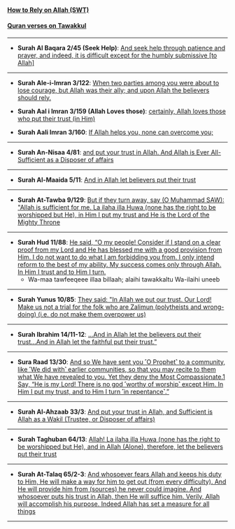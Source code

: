 #### [How to Rely on Allah (SWT)](https://www.youtube.com/shorts/RoGI9xMJJaI)

#### [Quran verses on Tawakkul](https://myislam.org/quran-verses/tawakkul/)

***

* __Surah Al Baqara 2/45 (Seek Help)__: [And seek help through patience and prayer, and indeed, it is difficult except for the humbly submissive [to Allah]](https://quranwbw.com/2#45)

***

* __Surah Ale-i-Imran 3/122__: [When two parties among you were about to lose courage, but Allah was their ally; and upon Allah the believers should rely.](https://quranwbw.com/3#122)

* __Surah Aal i Imran 3/159 (Allah Loves those)__: [certainly, Allah loves those who put their trust (in Him)](https://quranwbw.com/3#159)

* __Surah Aali Imran 3/160__: [If Allah helps you, none can overcome you; ](https://quranwbw.com/3#160)

***

* __Surah An-Nisaa 4/81__: [and put your trust in Allah. And Allah is Ever All-Sufficient as a Disposer of affairs](https://quranwbw.com/4#81)

***

* __Surah Al-Maaida 5/11__: [And in Allah let believers put their trust](https://quranwbw.com/5#11)

***

* __Surah At-Tawba 9/129__: [But if they turn away, say (O Muhammad SAW): "Allah is sufficient for me. La ilaha illa Huwa (none has the right to be worshipped but He), in Him I put my trust and He is the Lord of the Mighty Throne](https://quranwbw.com/9#129)

***

* __Surah Hud 11/88__: [He said, “O my people! Consider if I stand on a clear proof from my Lord and He has blessed me with a good provision from Him. I do not want to do what I am forbidding you from. I only intend reform to the best of my ability. My success comes only through Allah. In Him I trust and to Him I turn.
](https://quran.com/11/88)
  * Wa-maa tawfeeqeee illaa billaah; alaihi tawakkaltu Wa-ilaihi uneeb
  
***

* __Surah Yunus 10/85__: [They said: "In Allah we put our trust. Our Lord! Make us not a trial for the folk who are Zalimun (polytheists and wrong-doing) (i.e. do not make them overpower us)](https://quranwbw.com/10#85)

***

* __Surah Ibrahim 14/11-12__: [...And in Allah let the believers put their trust...And in Allah let the faithful put their trust.”](https://quranwbw.com/14#11-12)

***

* __Sura Raad 13/30__: [And so We have sent you ˹O Prophet˺ to a community, like ˹We did with˺ earlier communities, so that you may recite to them what We have revealed to you. Yet they deny the Most Compassionate.1 Say, “He is my Lord! There is no god ˹worthy of worship˺ except Him. In Him I put my trust, and to Him I turn ˹in repentance˺.”](https://quran.com/13/30)
  
***

* __Surah Al-Ahzaab 33/3__: [And put your trust in Allah, and Sufficient is Allah as a Wakil (Trustee, or Disposer of affairs)](https://quranwbw.com/33#3)

***

* __Surah Taghuban 64/13__: [Allah! La ilaha illa Huwa (none has the right to be worshipped but He), and in Allah (Alone), therefore, let the believers put their trust](https://quranwbw.com/64#13)

***

* __Surah At-Talaq 65/2-3__: [And whosoever fears Allah and keeps his duty to Him, He will make a way for him to get out (from every difficulty). And He will provide him from (sources) he never could imagine. And whosoever puts his trust in Allah, then He will suffice him. Verily, Allah will accomplish his purpose. Indeed Allah has set a measure for all things](https://quranwbw.com/65#2-3)

*** 
